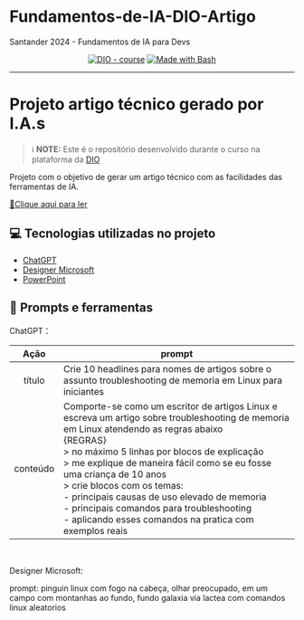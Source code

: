 # Fundamentos-de-IA-DIO-Artigo
Santander 2024 - Fundamentos de IA para Devs

 

<p align="center">
<a href="https://dio.me/"><img src="https://img.shields.io/badge/DIO-Course-28DA77?logo=youtube" alt="DIO - course"></a>
<a href="https://www.gnu.org/software/bash/" title="Go to Bash homepage"><img src="https://img.shields.io/badge/Prompt-Project-blue?logo=gnu-bash&amp;logoColor=white" alt="Made with Bash"></a></p>

-------




# Projeto artigo técnico gerado por I.A.s


 > ℹ️ **NOTE:** Este é o repositório desenvolvido durante o curso na plataforma da [DIO](https://dio.me)

Projeto com o objetivo de gerar um artigo técnico com as facilidades das ferramentas de IA. 

<a href="[https://github.com/willsreis/Fundamentos-de-IA-DIO/blob/main/arquivos/ebook_js.pdf](https://web.dio.me/articles/troubleshooting-de-memoria-no-linux-dicas-para-iniciantes?back=%2Farticles&open-modal=true&page=1&order=oldest)" title="View PDF now"> 📕Clique aqui para ler</a>

## 💻 Tecnologias utilizadas no projeto

- [ChatGPT](https://chat.openai.com/) 
- [Designer Microsoft ](https://gencraft.com/generate)
- [PowerPoint](https://www.microsoft.com/en/microsoft-365/powerpoint)


## 📄 Prompts e ferramentas


ChatGPT：

|   Ação   |  prompt                                                                                                                                                                                                                                                                         |
| :------: | ------------------------------------------------------------------------------------------------------------------------------------------------------------------------------------------------------------------------------------------------------------------------------ |
|  título  | Crie 10 headlines para nomes de artigos sobre o assunto troubleshooting de memoria em Linux para iniciantes                                                                                                                                                                                                    |
| conteúdo | Comporte-se como um escritor de artigos Linux e escreva um artigo sobre troubleshooting de memoria em Linux atendendo as regras abaixo <br> {REGRAS}<br> > no máximo 5 linhas por blocos de explicação <br> > me explique de maneira fácil como se eu fosse uma criança de 10 anos <br> > crie blocos com os temas: <br> - principais causas de uso elevado de memoria <br> - principais comandos para troubleshooting <br> - aplicando esses comandos na pratica com exemplos reais |
<br>


Designer Microsoft: 

prompt:
pinguin linux com fogo na cabeça, olhar preocupado, em um campo com montanhas ao fundo, fundo galaxia via lactea com comandos linux aleatorios



